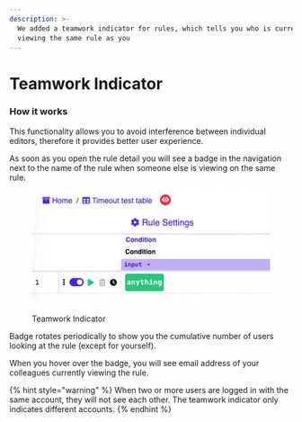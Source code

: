 ```yaml
---
description: >-
  We added a teamwork indicator for rules, which tells you who is currently
  viewing the same rule as you
---
```


# Teamwork Indicator

### How it works

This functionality allows you to avoid interference between individual editors, therefore it provides better user experience.

As soon as you open the rule detail you will see a badge in the navigation next to the name of the rule when someone else is viewing on the same rule.

<figure><img src="../.gitbook/assets/ezgif.com-optimize (1).gif" alt=""><figcaption><p>Teamwork Indicator</p></figcaption></figure>

Badge rotates periodically to show you the cumulative number of users looking at the rule (except for yourself).

When you hover over the badge, you will see email address of your colleagues currently viewing the rule.

{% hint style="warning" %}
When two or more users are logged in with the same account, they will not see each other. The teamwork indicator only indicates different accounts.
{% endhint %}

